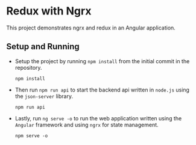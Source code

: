 # Redux with Ngrx

This project demonstrates ngrx and redux in an Angular application.

## Setup and Running

- Setup the project by running `npm install` from the initial commit in the repository.
  ```shell
  npm install
  ```
- Then run `npm run api` to start the backend api written in `node.js` using the `json-server` library.
  ```shell
  npm run api
  ```
- Lastly, run `ng serve -o` to run the web application written using the `Angular` framework and using `ngrx` for state management.
  ```shell
  npm serve -o
  ```
